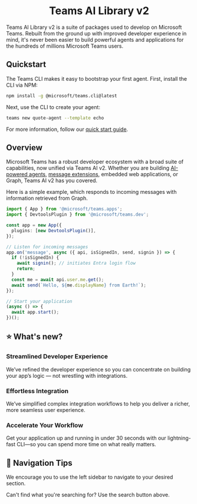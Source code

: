 <center><h1>Teams AI Library v2</h1></center>

Teams AI Library v2 is a suite of packages used to develop on Microsoft Teams. Rebuilt from the ground up with improved developer experience in mind, it's never been easier to build powerful agents and applications for the hundreds of millions Microsoft Teams users.

## Quickstart

The Teams CLI makes it easy to bootstrap your first agent. First, install the CLI via NPM:

```sh
npm install -g @microsoft/teams.cli@latest
```

Next, use the CLI to create your agent:

```sh
teams new quote-agent --template echo
```

For more information, follow our [quick start guide](../getting-started/quickstart.md).

## Overview

Microsoft Teams has a robust developer ecosystem with a broad suite of capabilities, now unified via Teams AI v2. Whether you are building [AI-powered agents](../in-depth-guides/ai/), [message extensions](../in-depth-guides/message-extensions/), embedded web applications, or Graph, Teams AI v2 has you covered.

Here is a simple example, which responds to incoming messages with information retrieved from Graph.

```typescript
import { App } from '@microsoft/teams.apps';
import { DevtoolsPlugin } from '@microsoft/teams.dev';

const app = new App({
  plugins: [new DevtoolsPlugin()],
});

// Listen for incoming messages
app.on('message', async ({ api, isSignedIn, send, signin }) => {
  if (!isSignedIn) {
    await signin(); // initiates Entra login flow
    return;
  }
  const me = await api.user.me.get();
  await send(`Hello, ${me.displayName} from Earth!`);
});

// Start your application
(async () => {
  await app.start();
})();
```

## ⭐ What's new?

### Streamlined Developer Experience

We’ve refined the developer experience so you can concentrate on building your app’s logic — not wrestling with integrations.

### Effortless Integration

We’ve simplified complex integration workflows to help you deliver a richer, more seamless user experience.

### Accelerate Your Workflow

Get your application up and running in under 30 seconds with our lightning-fast CLI—so you can spend more time on what really matters.

## 🔎 Navigation Tips

We encourage you to use the left sidebar to navigate to your desired section.

Can't find what you're searching for? Use the search button above.
